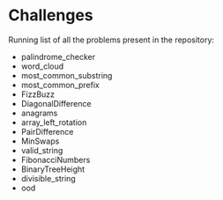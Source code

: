 # Challenges 

Running list of all the problems present in the repository: 

* palindrome_checker
* word_cloud
* most_common_substring
* most_common_prefix
* FizzBuzz  
* DiagonalDifference
* anagrams
* array_left_rotation
* PairDifference 
* MinSwaps
* valid_string  
* FibonacciNumbers
* BinaryTreeHeight
* divisible_string 
* ood








